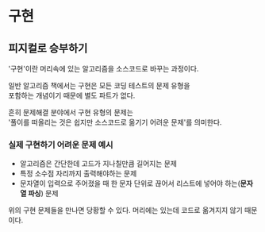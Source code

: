 # 구현

## 피지컬로 승부하기
'구현'이란 머리속에 있는 알고리즘을 소스코드로 바꾸는 과정이다.

일반 알고리즘 책에서는 구현은 모든 코딩 테스트의 문제 유형을<br>
포함하는 개념이기 때문에 별도 파트가 없다.

흔히 문제해결 분야에서 구현 유형의 문제는<br>
'풀이를 떠올리는 것은 쉽지만 소스코드로 옮기기 어려운 문제'를 의미한다.

### 실제 구현하기 어려운 문제 예시

- 알고리즘은 간단한데 고드가 지나칠만큼 길어지는 문제
- 특정 소수점 자리까지 출력해야하는 문제
- 문자열이 입력으로 주어졌을 때 한 문자 단위로 끊어서 리스트에 넣어야 하는(**문자열 파싱**) 문제

위의 구현 문제들을 만나면 당황할 수 있다. 머리에는 있는데 코드로 옮겨지지 않기 때문이다.<br>
